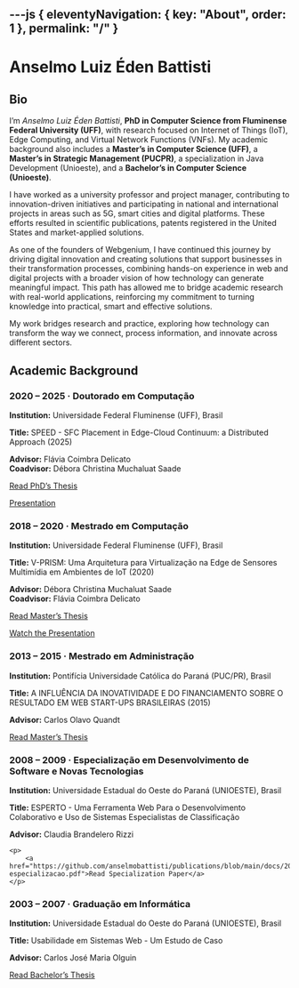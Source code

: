 ---js
{
  eleventyNavigation: {
    key: "About",
    order: 1
  },
  permalink: "/"
}
---

# Anselmo Luiz Éden Battisti

## Bio

I’m *Anselmo Luiz Éden Battisti*, **PhD in Computer Science from Fluminense Federal University (UFF)**, with research focused on Internet of Things (IoT), Edge Computing, and Virtual Network Functions (VNFs). My academic background also includes a **Master’s in Computer Science (UFF)**, a **Master’s in Strategic Management (PUCPR)**, a specialization in Java Development (Unioeste), and a **Bachelor’s in Computer Science (Unioeste)**.

I have worked as a university professor and project manager, contributing to innovation-driven initiatives and participating in national and international projects in areas such as 5G, smart cities and digital platforms. These efforts resulted in scientific publications, patents registered in the United States and market-applied solutions. 

As one of the founders of Webgenium, I have continued this journey by driving digital innovation and creating solutions that support businesses in their transformation processes, combining hands-on experience in web and digital projects with a broader vision of how technology can generate meaningful impact. This path has allowed me to bridge academic research with real-world applications, reinforcing my commitment to turning knowledge into practical, smart and effective solutions.

My work bridges research and practice, exploring how technology can transform the way we connect, process information, and innovate across different sectors.

## Academic Background

<section class="academic-formation">
  <div class="formation">
    <h3>2020 – 2025 · Doutorado em Computação</h3>
    <p><strong>Institution:</strong> Universidade Federal Fluminense (UFF), Brasil</p>
    <p><strong>Title:</strong> SPEED - SFC Placement in Edge-Cloud Continuum: a Distributed Approach (2025)</p>
    <p>
		<strong>Advisor:</strong> Flávia Coimbra Delicato<br>
        <strong>Coadvisor:</strong> Débora Christina Muchaluat Saade
	</p>
	<p>
		<a href="https://github.com/anselmobattisti/publications/blob/main/docs/2025/Tese/tese.pdf">Read PhD’s Thesis</a> 
	</p>

  <p>
    <a href="https://github.com/anselmobattisti/publications/blob/main/docs/2025/Tese/apresentacao-defesa.pdf">Presentation</a>
  </p>

  </div>

  <div class="formation">
    <h3>2018 – 2020 · Mestrado em Computação</h3>
    <p><strong>Institution:</strong> Universidade Federal Fluminense (UFF), Brasil</p>
    <p><strong>Title:</strong> V-PRISM: Uma Arquitetura para Virtualização na Edge de Sensores Multimídia em Ambientes de IoT (2020)</p>
    <p><strong>Advisor:</strong> Débora Christina Muchaluat Saade<br>
       <strong>Coadvisor:</strong> Flávia Coimbra Delicato</p>
	<p>
		<a href="https://github.com/anselmobattisti/publications/blob/main/docs/2020/2020-mestrado-comptuacao.pdf">Read Master’s Thesis</a> 
	</p>
  <p>
    <a href="https://www.youtube.com/watch?v=LnwZzGuZkVM&t=1967s">
      Watch the Presentation
    </a>
  </p>

  </div>

  <div class="formation">
    <h3>2013 – 2015 · Mestrado em Administração</h3>
    <p><strong>Institution:</strong> Pontifícia Universidade Católica do Paraná (PUC/PR), Brasil</p>
    <p><strong>Title:</strong> A INFLUÊNCIA DA INOVATIVIDADE E DO FINANCIAMENTO SOBRE O RESULTADO EM WEB START-UPS BRASILEIRAS (2015)</p>
    <p><strong>Advisor:</strong> Carlos Olavo Quandt</p>    
    <p>
		<a href="https://github.com/anselmobattisti/publications/blob/main/docs/2015/2015-mestrado-adm.pdf">Read Master’s Thesis</a> 
	</p>

  </div>

  <div class="formation">
    <h3>2008 – 2009 · Especialização em Desenvolvimento de Software e Novas Tecnologias</h3>
    <p><strong>Institution:</strong> Universidade Estadual do Oeste do Paraná (UNIOESTE), Brasil</p>
    <p><strong>Title:</strong> ESPERTO - Uma Ferramenta Web Para o Desenvolvimento Colaborativo e Uso de Sistemas Especialistas de Classificação</p>
    <p><strong>Advisor:</strong> Claudia Brandelero Rizzi</p>    
	
	<p>
		<a href="https://github.com/anselmobattisti/publications/blob/main/docs/2009/2009-especializacao.pdf">Read Specialization Paper</a> 
	</p>

  </div>

  <div class="formation">
    <h3>2003 – 2007 · Graduação em Informática</h3>
    <p><strong>Institution:</strong> Universidade Estadual do Oeste do Paraná (UNIOESTE), Brasil</p>
    <p><strong>Title:</strong> Usabilidade em Sistemas Web - Um Estudo de Caso</p>
    <p><strong>Advisor:</strong> Carlos José Maria Olguin</p>
	<p>
		<a href="https://github.com/anselmobattisti/publications/blob/main/docs/2007/2007-graduacao.pdf">Read Bachelor’s Thesis</a> 
	</p>
  </div>
</section>